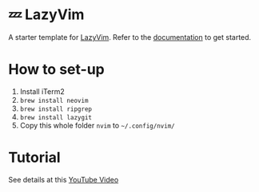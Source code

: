 # 💤 LazyVim

A starter template for [LazyVim](https://github.com/LazyVim/LazyVim).
Refer to the [documentation](https://lazyvim.github.io/installation) to get started.

# How to set-up
1. Install iTerm2
1. `brew install neovim`
1. `brew install ripgrep`
1. `brew install lazygit`
1. Copy this whole folder `nvim` to `~/.config/nvim/`

# Tutorial
See details at this [YouTube Video](https://www.youtube.com/watch?v=N93cTbtLCIM)
